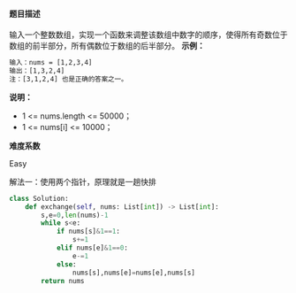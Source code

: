 #### 题目描述
输入一个整数数组，实现一个函数来调整该数组中数字的顺序，使得所有奇数位于数组的前半部分，所有偶数位于数组的后半部分。
**示例：**

```html
输入：nums = [1,2,3,4]
输出：[1,3,2,4] 
注：[3,1,2,4] 也是正确的答案之一。
```

**说明：**

- 1 <= nums.length <= 50000；
- 1 <= nums[i] <= 10000；

**难度系数**  

Easy

解法一：使用两个指针，原理就是一趟快排

```python
class Solution:
    def exchange(self, nums: List[int]) -> List[int]:
        s,e=0,len(nums)-1
        while s<e:
            if nums[s]&1==1:
                s+=1
            elif nums[e]&1==0:
                e-=1
            else:
                nums[s],nums[e]=nums[e],nums[s]
        return nums
```

